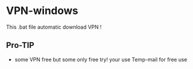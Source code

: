 # VPN-windows
This .bat file automatic download VPN !

## Pro-TIP
- some VPN free but some only free try! your use Temp-mail for free use
